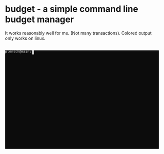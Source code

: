 # budget - a simple command line budget manager
It works reasonably well for me. (Not many transactions).
Colored output only works on linux.

<br>![Animated Introduction](./img/intro.svg)

